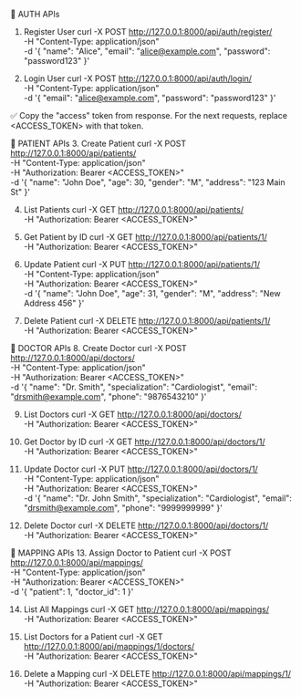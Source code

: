 🔹 AUTH APIs
1. Register User
curl -X POST http://127.0.0.1:8000/api/auth/register/ \
  -H "Content-Type: application/json" \
  -d '{
    "name": "Alice",
    "email": "alice@example.com",
    "password": "password123"
  }'

2. Login User
curl -X POST http://127.0.0.1:8000/api/auth/login/ \
  -H "Content-Type: application/json" \
  -d '{
    "email": "alice@example.com",
    "password": "password123"
  }'


✅ Copy the "access" token from response.
For the next requests, replace <ACCESS_TOKEN> with that token.

🔹 PATIENT APIs
3. Create Patient
curl -X POST http://127.0.0.1:8000/api/patients/ \
  -H "Content-Type: application/json" \
  -H "Authorization: Bearer <ACCESS_TOKEN>" \
  -d '{
    "name": "John Doe",
    "age": 30,
    "gender": "M",
    "address": "123 Main St"
  }'

4. List Patients
curl -X GET http://127.0.0.1:8000/api/patients/ \
  -H "Authorization: Bearer <ACCESS_TOKEN>"

5. Get Patient by ID
curl -X GET http://127.0.0.1:8000/api/patients/1/ \
  -H "Authorization: Bearer <ACCESS_TOKEN>"

6. Update Patient
curl -X PUT http://127.0.0.1:8000/api/patients/1/ \
  -H "Content-Type: application/json" \
  -H "Authorization: Bearer <ACCESS_TOKEN>" \
  -d '{
    "name": "John Doe",
    "age": 31,
    "gender": "M",
    "address": "New Address 456"
  }'

7. Delete Patient
curl -X DELETE http://127.0.0.1:8000/api/patients/1/ \
  -H "Authorization: Bearer <ACCESS_TOKEN>"

🔹 DOCTOR APIs
8. Create Doctor
curl -X POST http://127.0.0.1:8000/api/doctors/ \
  -H "Content-Type: application/json" \
  -H "Authorization: Bearer <ACCESS_TOKEN>" \
  -d '{
    "name": "Dr. Smith",
    "specialization": "Cardiologist",
    "email": "drsmith@example.com",
    "phone": "9876543210"
  }'

9. List Doctors
curl -X GET http://127.0.0.1:8000/api/doctors/ \
  -H "Authorization: Bearer <ACCESS_TOKEN>"

10. Get Doctor by ID
curl -X GET http://127.0.0.1:8000/api/doctors/1/ \
  -H "Authorization: Bearer <ACCESS_TOKEN>"

11. Update Doctor
curl -X PUT http://127.0.0.1:8000/api/doctors/1/ \
  -H "Content-Type: application/json" \
  -H "Authorization: Bearer <ACCESS_TOKEN>" \
  -d '{
    "name": "Dr. John Smith",
    "specialization": "Cardiologist",
    "email": "drsmith@example.com",
    "phone": "9999999999"
  }'

12. Delete Doctor
curl -X DELETE http://127.0.0.1:8000/api/doctors/1/ \
  -H "Authorization: Bearer <ACCESS_TOKEN>"

🔹 MAPPING APIs
13. Assign Doctor to Patient
curl -X POST http://127.0.0.1:8000/api/mappings/ \
  -H "Content-Type: application/json" \
  -H "Authorization: Bearer <ACCESS_TOKEN>" \
  -d '{
    "patient": 1,
    "doctor_id": 1
  }'

14. List All Mappings
curl -X GET http://127.0.0.1:8000/api/mappings/ \
  -H "Authorization: Bearer <ACCESS_TOKEN>"

15. List Doctors for a Patient
curl -X GET http://127.0.0.1:8000/api/mappings/1/doctors/ \
  -H "Authorization: Bearer <ACCESS_TOKEN>"

16. Delete a Mapping
curl -X DELETE http://127.0.0.1:8000/api/mappings/1/ \
  -H "Authorization: Bearer <ACCESS_TOKEN>"